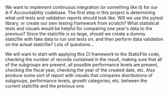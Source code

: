We want to implement continuous integration (or something like it) for our A-F Accountability codebase. The first step in this project is determining what unit tests and validation reports should look like. Will we use the pytest library, or create our own testing framework from scratch? What statistical tests and visuals would be helpful for comparing one year's data to the previous? Since the staticfile is so large, should we create a dummy staticfile with fake data to run unit tests on, and then perform data validation on the actual staticfile? Lots of questions...

We will want to start with applying this CI framework to the StaticFile code, checking the number of records contained in the result, making sure that all of the subgroups are present, all possible performance levels are present, checking the fiscal year, checking the year of the created date, etc. Also produce some sort of report with visuals that compares distributions of subgroups, performance levels, growth categories, etc. between the current staticfile and the previous one.